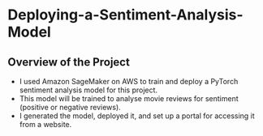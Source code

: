 # Deploying-a-Sentiment-Analysis-Model

## Overview of the Project

- I used Amazon SageMaker on AWS to train and deploy a PyTorch sentiment analysis model for this project. 
- This model will be trained to analyse movie reviews for sentiment (positive or negative reviews). 
- I generated the model, deployed it, and set up a portal for accessing it from a website.
